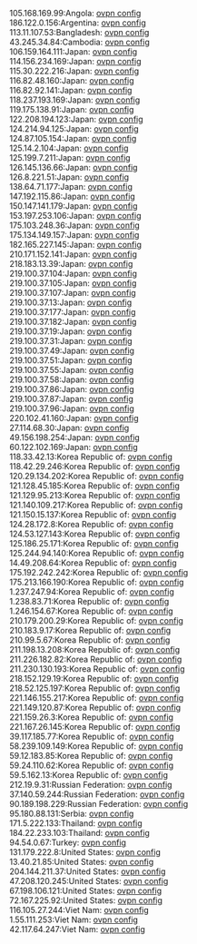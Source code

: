 105.168.169.99:Angola: [ovpn config](vpn/105_168_169_99.ovpn)  
186.122.0.156:Argentina: [ovpn config](vpn/186_122_0_156.ovpn)  
113.11.107.53:Bangladesh: [ovpn config](vpn/113_11_107_53.ovpn)  
43.245.34.84:Cambodia: [ovpn config](vpn/43_245_34_84.ovpn)  
106.159.164.111:Japan: [ovpn config](vpn/106_159_164_111.ovpn)  
114.156.234.169:Japan: [ovpn config](vpn/114_156_234_169.ovpn)  
115.30.222.216:Japan: [ovpn config](vpn/115_30_222_216.ovpn)  
116.82.48.160:Japan: [ovpn config](vpn/116_82_48_160.ovpn)  
116.82.92.141:Japan: [ovpn config](vpn/116_82_92_141.ovpn)  
118.237.193.169:Japan: [ovpn config](vpn/118_237_193_169.ovpn)  
119.175.138.91:Japan: [ovpn config](vpn/119_175_138_91.ovpn)  
122.208.194.123:Japan: [ovpn config](vpn/122_208_194_123.ovpn)  
124.214.94.125:Japan: [ovpn config](vpn/124_214_94_125.ovpn)  
124.87.105.154:Japan: [ovpn config](vpn/124_87_105_154.ovpn)  
125.14.2.104:Japan: [ovpn config](vpn/125_14_2_104.ovpn)  
125.199.7.211:Japan: [ovpn config](vpn/125_199_7_211.ovpn)  
126.145.136.66:Japan: [ovpn config](vpn/126_145_136_66.ovpn)  
126.8.221.51:Japan: [ovpn config](vpn/126_8_221_51.ovpn)  
138.64.71.177:Japan: [ovpn config](vpn/138_64_71_177.ovpn)  
147.192.115.86:Japan: [ovpn config](vpn/147_192_115_86.ovpn)  
150.147.141.179:Japan: [ovpn config](vpn/150_147_141_179.ovpn)  
153.197.253.106:Japan: [ovpn config](vpn/153_197_253_106.ovpn)  
175.103.248.36:Japan: [ovpn config](vpn/175_103_248_36.ovpn)  
175.134.149.157:Japan: [ovpn config](vpn/175_134_149_157.ovpn)  
182.165.227.145:Japan: [ovpn config](vpn/182_165_227_145.ovpn)  
210.171.152.141:Japan: [ovpn config](vpn/210_171_152_141.ovpn)  
218.183.13.39:Japan: [ovpn config](vpn/218_183_13_39.ovpn)  
219.100.37.104:Japan: [ovpn config](vpn/219_100_37_104.ovpn)  
219.100.37.105:Japan: [ovpn config](vpn/219_100_37_105.ovpn)  
219.100.37.107:Japan: [ovpn config](vpn/219_100_37_107.ovpn)  
219.100.37.13:Japan: [ovpn config](vpn/219_100_37_13.ovpn)  
219.100.37.177:Japan: [ovpn config](vpn/219_100_37_177.ovpn)  
219.100.37.182:Japan: [ovpn config](vpn/219_100_37_182.ovpn)  
219.100.37.19:Japan: [ovpn config](vpn/219_100_37_19.ovpn)  
219.100.37.31:Japan: [ovpn config](vpn/219_100_37_31.ovpn)  
219.100.37.49:Japan: [ovpn config](vpn/219_100_37_49.ovpn)  
219.100.37.51:Japan: [ovpn config](vpn/219_100_37_51.ovpn)  
219.100.37.55:Japan: [ovpn config](vpn/219_100_37_55.ovpn)  
219.100.37.58:Japan: [ovpn config](vpn/219_100_37_58.ovpn)  
219.100.37.86:Japan: [ovpn config](vpn/219_100_37_86.ovpn)  
219.100.37.87:Japan: [ovpn config](vpn/219_100_37_87.ovpn)  
219.100.37.96:Japan: [ovpn config](vpn/219_100_37_96.ovpn)  
220.102.41.160:Japan: [ovpn config](vpn/220_102_41_160.ovpn)  
27.114.68.30:Japan: [ovpn config](vpn/27_114_68_30.ovpn)  
49.156.198.254:Japan: [ovpn config](vpn/49_156_198_254.ovpn)  
60.122.102.169:Japan: [ovpn config](vpn/60_122_102_169.ovpn)  
118.33.42.13:Korea Republic of: [ovpn config](vpn/118_33_42_13.ovpn)  
118.42.29.246:Korea Republic of: [ovpn config](vpn/118_42_29_246.ovpn)  
120.29.134.202:Korea Republic of: [ovpn config](vpn/120_29_134_202.ovpn)  
121.128.45.185:Korea Republic of: [ovpn config](vpn/121_128_45_185.ovpn)  
121.129.95.213:Korea Republic of: [ovpn config](vpn/121_129_95_213.ovpn)  
121.140.109.217:Korea Republic of: [ovpn config](vpn/121_140_109_217.ovpn)  
121.150.15.137:Korea Republic of: [ovpn config](vpn/121_150_15_137.ovpn)  
124.28.172.8:Korea Republic of: [ovpn config](vpn/124_28_172_8.ovpn)  
124.53.127.143:Korea Republic of: [ovpn config](vpn/124_53_127_143.ovpn)  
125.186.25.171:Korea Republic of: [ovpn config](vpn/125_186_25_171.ovpn)  
125.244.94.140:Korea Republic of: [ovpn config](vpn/125_244_94_140.ovpn)  
14.49.208.64:Korea Republic of: [ovpn config](vpn/14_49_208_64.ovpn)  
175.192.242.242:Korea Republic of: [ovpn config](vpn/175_192_242_242.ovpn)  
175.213.166.190:Korea Republic of: [ovpn config](vpn/175_213_166_190.ovpn)  
1.237.247.94:Korea Republic of: [ovpn config](vpn/1_237_247_94.ovpn)  
1.238.83.71:Korea Republic of: [ovpn config](vpn/1_238_83_71.ovpn)  
1.246.154.67:Korea Republic of: [ovpn config](vpn/1_246_154_67.ovpn)  
210.179.200.29:Korea Republic of: [ovpn config](vpn/210_179_200_29.ovpn)  
210.183.9.17:Korea Republic of: [ovpn config](vpn/210_183_9_17.ovpn)  
210.99.5.67:Korea Republic of: [ovpn config](vpn/210_99_5_67.ovpn)  
211.198.13.208:Korea Republic of: [ovpn config](vpn/211_198_13_208.ovpn)  
211.226.182.82:Korea Republic of: [ovpn config](vpn/211_226_182_82.ovpn)  
211.230.130.193:Korea Republic of: [ovpn config](vpn/211_230_130_193.ovpn)  
218.152.129.19:Korea Republic of: [ovpn config](vpn/218_152_129_19.ovpn)  
218.52.125.197:Korea Republic of: [ovpn config](vpn/218_52_125_197.ovpn)  
221.146.155.217:Korea Republic of: [ovpn config](vpn/221_146_155_217.ovpn)  
221.149.120.87:Korea Republic of: [ovpn config](vpn/221_149_120_87.ovpn)  
221.159.26.3:Korea Republic of: [ovpn config](vpn/221_159_26_3.ovpn)  
221.167.26.145:Korea Republic of: [ovpn config](vpn/221_167_26_145.ovpn)  
39.117.185.77:Korea Republic of: [ovpn config](vpn/39_117_185_77.ovpn)  
58.239.109.149:Korea Republic of: [ovpn config](vpn/58_239_109_149.ovpn)  
59.12.183.85:Korea Republic of: [ovpn config](vpn/59_12_183_85.ovpn)  
59.24.110.62:Korea Republic of: [ovpn config](vpn/59_24_110_62.ovpn)  
59.5.162.13:Korea Republic of: [ovpn config](vpn/59_5_162_13.ovpn)  
212.19.9.31:Russian Federation: [ovpn config](vpn/212_19_9_31.ovpn)  
37.140.59.244:Russian Federation: [ovpn config](vpn/37_140_59_244.ovpn)  
90.189.198.229:Russian Federation: [ovpn config](vpn/90_189_198_229.ovpn)  
95.180.88.131:Serbia: [ovpn config](vpn/95_180_88_131.ovpn)  
171.5.222.133:Thailand: [ovpn config](vpn/171_5_222_133.ovpn)  
184.22.233.103:Thailand: [ovpn config](vpn/184_22_233_103.ovpn)  
94.54.0.67:Turkey: [ovpn config](vpn/94_54_0_67.ovpn)  
131.179.222.8:United States: [ovpn config](vpn/131_179_222_8.ovpn)  
13.40.21.85:United States: [ovpn config](vpn/13_40_21_85.ovpn)  
204.144.211.37:United States: [ovpn config](vpn/204_144_211_37.ovpn)  
47.208.120.245:United States: [ovpn config](vpn/47_208_120_245.ovpn)  
67.198.106.121:United States: [ovpn config](vpn/67_198_106_121.ovpn)  
72.167.225.92:United States: [ovpn config](vpn/72_167_225_92.ovpn)  
116.105.27.244:Viet Nam: [ovpn config](vpn/116_105_27_244.ovpn)  
1.55.111.253:Viet Nam: [ovpn config](vpn/1_55_111_253.ovpn)  
42.117.64.247:Viet Nam: [ovpn config](vpn/42_117_64_247.ovpn)  
